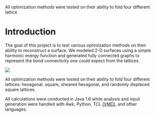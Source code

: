 All optimization methods were tested on their ability to fold four different lattice
# Introduction #

The goal of this project is to test various optimization methods on their ability to reconstruct a surface.  We modeled 2-D surfaces using a simple harmonic energy function and generated fully connected graphs to represent the bond connectivity one could expect from the lattices.

<img src='https://atomicscalesimulationgroup2.googlecode.com/svn/wiki/images/random.png' />

All optimization methods were tested on their ability to fold four different lattices: hexagonal. square, sheared hexagonal, and randomly displaced square lattices.

All calculations were conducted in Java 1.6 while analysis and input generation were handled with Awk, Python, TCL [(VMD)](http://www.ks.uiuc.edu/Research/vmd/), and other languages.
